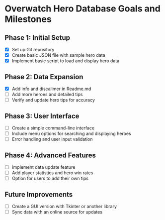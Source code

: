 # Overwatch Hero Database Goals and Milestones

## Phase 1: Initial Setup
- [x] Set up Git repository
- [x] Create basic JSON file with sample hero data
- [x] Implement basic script to load and display hero data

## Phase 2: Data Expansion
- [x] Add info and discalimer in Readme.md
- [ ] Add more heroes and detailed tips
- [ ] Verify and update hero tips for accuracy

## Phase 3: User Interface
- [ ] Create a simple command-line interface 
- [ ] Include menu options for searching and displaying heroes
- [ ] Error handling and user input validation

## Phase 4: Advanced Features
- [ ] Implement data update feature
- [ ] Add player statistics and hero win rates
- [ ] Option for users to add their own tips

## Future Improvements
- [ ] Create a GUI version with Tkinter or another library
- [ ] Sync data with an online source for updates